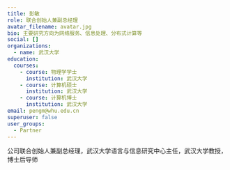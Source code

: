 ```yaml
---
title: 彭敏
role: 联合创始人兼副总经理
avatar_filename: avatar.jpg
bio: 主要研究方向为网络服务、信息处理、分布式计算等
social: []
organizations:
  - name: 武汉大学
education:
  courses:
    - course: 物理学学士
      institution: 武汉大学
    - course: 计算机硕士
      institution: 武汉大学
    - course: 计算机博士
      institution: 武汉大学
email: pengm@whu.edu.cn
superuser: false
user_groups:
  - Partner
---
```

公司联合创始人兼副总经理，武汉大学语言与信息研究中心主任，武汉大学教授，博士后导师